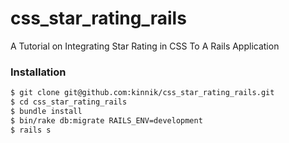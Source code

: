 css_star_rating_rails
=====================

A Tutorial on Integrating Star Rating in CSS To A Rails Application

### Installation

```sh
$ git clone git@github.com:kinnik/css_star_rating_rails.git
$ cd css_star_rating_rails
$ bundle install
$ bin/rake db:migrate RAILS_ENV=development
$ rails s
```
